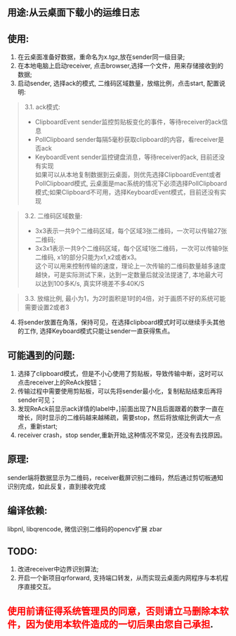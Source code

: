 ## 用途:从云桌面下载小的运维日志
## 使用:
1. 在云桌面准备好数据，重命名为x.tgz,放在sender同一级目录;
2. 在本地电脑上启动receiver, 点击browser,选择一个文件，用来存储接收到的数据;
3. 启动sender, 选择ack的模式, 二维码区域数量，放缩比例，点击start, 配置说明:
> 3.1. ack模式:   
> - ClipboardEvent sender监控剪贴板变化的事件，等待receiver的ack信息
> - PollClipboard sender每隔5毫秒获取clipboard的内容，看receiver是否ack
> - KeyboardEvent sender监控键盘消息，等待receiver的ack, 目前还没有实现  
> 如果可以从本地复制数据到云桌面，则优先选择ClipboardEvent或者PollClipboard模式, 云桌面是mac系统的情况下必须选择PollClipboard模式;如果Clipboard不可用，选择KeyboardEvent模式，目前还没有实现

> 3.2. 二维码区域数量:
> - 3x3表示一共9个二维码区域，每个区域3张二维码，一次可以传输27张二维码;
> - 3x3x1表示一共9个二维码区域，每个区域1张二维码，一次可以传输9张二维码, x1的部分只能为x1,x2或者x3。    
> 这个可以用来控制传输的速度，理论上一次传输的二维码数量越多速度越快，可是实际测试下来，达到一定数量后就没法提速了, 本地最大可以达到100多K/s, 真实环境差不多40K/S

> 3.3. 放缩比例, 最小为1，为2时面积是1时的4倍，对于画质不好的系统可能需要设置2或者3

4. 将sender放置在角落，保持可见，在选择clipboard模式时可以继续手头其他的工作, 选择Keyboard模式只能让sender一直获得焦点。

## 可能遇到的问题:
1. 选择了clipboard模式，但是不小心使用了剪贴板，导致传输中断，这时可以点击receiver上的ReAck按钮；
2. 传输过程中需要使用剪贴板，可以先将sender最小化，复制粘贴结束后再将sender可见；
3. 发现ReAck前显示ack详情的label中，]前面出现了N且后面跟着的数字一直在增长，同时显示的二维码越来越稀疏，需要stop，然后将放缩比例调大一点点，重新start;
4. receiver crash，stop sender,重新开始,这种情况不常见，还没有去找原因。

## 原理:
sender端将数据显示为二维码，receiver截屏识别二维码，然后通过剪切板通知识别完成，如此反复，直到接收完成

## 编译依赖: 
libpnl, libqrencode, 微信识别二维码的opencv扩展 zbar

## TODO:
1. 改进receiver中边界识别算法;
2. 开启一个新项目qrforward, 支持端口转发，从而实现云桌面内网程序与本机程序直接交互。
## <span style="color:red">使用前请征得系统管理员的同意，否则请立马删除本软件，因为使用本软件造成的一切后果由您自己承担</span>.
